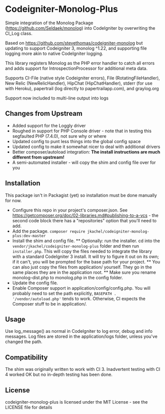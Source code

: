 Codeigniter-Monolog-Plus
===================

Simple integration of the Monolog Package (https://github.com/Seldaek/monolog) into CodeIgniter by overwriting the CI_Log class.

Based on https://github.com/stevethomas/codeigniter-monolog but updating to support Codeigniter 3, monolog ^1.22, and supporting file logging more akin to native CodeIgniter logging.

This library registers Monolog as the PHP error handler to catch all errors and adds support for IntrospectionProcessor for additional meta data.

Supports CI-File (native style Codeigniter errors), File (RotatingFileHandler), New Relic (NewRelicHandler), HipChat (HipChatHandler), stderr (for use with Heroku), papertrail (log directly to papertrailapp.com), and graylog.org

Support now included to multi-line output into logs

Changes from Upstream
---------------------

* Added support for the Loggly driver
* Roughed in support for PHP Console driver - note that in testing this segfaulted PHP (7.4.0), not sure why or where
* Updated config to punt less things into the global config space
* Updated config to make it somewhat nicer to deal with additional drivers
* Better composer/autoload integration: **The install instructions are much different from upstream!**
* A semi-automated installer - will copy the shim and config file over for you

Installation
------------

This package isn't in Packagist (yet) so installation must be done manually for now. 
 
* Configure this repo in your project's composer.json. See https://getcomposer.org/doc/02-libraries.md#publishing-to-a-vcs - the second code block there has a "repositories" option that you'll need to add. 
* Add the package. `composer require jkachel/codeigniter-monolog-plus:dev-master`
* Install the shim and config file.
** Optionally: run the installer. cd into the `vendor/jkachel/codeigniter-monolog-plus` folder and then run `installer.php`. This will copy the files needed to integrate the library with a standard CodeIgniter 3 install. It will try to figure it out on its own; if it can't, you will be prompted for the base path for your project.
** You can also just copy the files from application/ yourself. They go in the same places they are in the application root.
** Make sure you rename monolog-dist.php to monolog.php in the config folder.
* Update the config file. 
* Enable Composer support in application/config/config.php. You will probably need to set the path explicitly, `BASEPATH . '/vendor/autoload.php'` tends to work. Otherwise, CI expects the Composer stuff to be in application/. 

Usage
-----
Use log_message() as normal in CodeIgniter to log error, debug and info messages. Log files are stored in the application/logs folder, unless you've changed the path.

Compatibility
-----

The shim was originally written to work with CI 3. Inadvertent testing with CI 4 worked OK but no in-depth testing has been done.

License
-------
codeigniter-monolog-plus is licensed under the MIT License - see the LICENSE file for details
